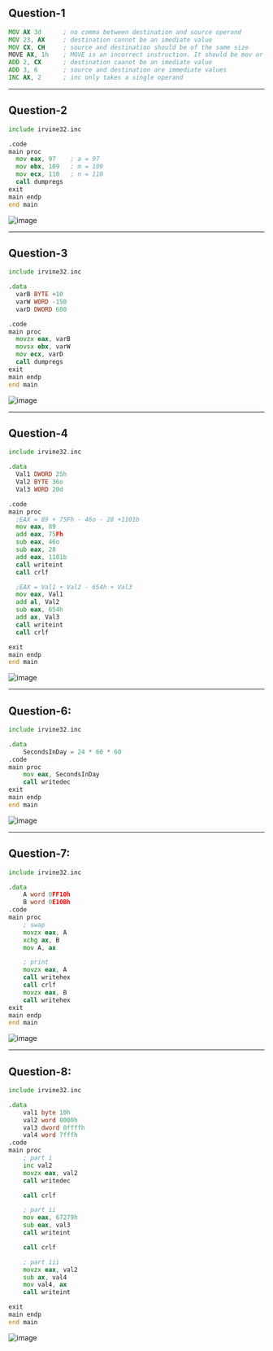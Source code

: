 ## Question-1
```.asm
MOV AX 3d      ; no comma between destination and source operand 
MOV 23, AX     ; destination cannot be an imediate value
MOV CX, CH     ; source and destination should be of the same size
MOVE AX, 1h    ; MOVE is an incorrect instruction. It should be mov or MOV
ADD 2, CX      ; destination caanot be an imediate value
ADD 3, 6       ; source and destination are immediate values
INC AX, 2      ; inc only takes a single operand
```
***

## Question-2
```.asm
include irvine32.inc

.code
main proc
  mov eax, 97    ; a = 97
  mov ebx, 109   ; m = 109
  mov ecx, 110   ; n = 110
  call dumpregs
exit
main endp
end main
```
![image](https://github.com/user-attachments/assets/22681c11-a198-4171-81ea-ee9e5b89db84)


***
## Question-3
```.asm
include irvine32.inc

.data
  varB BYTE +10
  varW WORD -150
  varD DWORD 600

.code
main proc
  movzx eax, varB
  movsx ebx, varW
  mov ecx, varD
  call dumpregs
exit
main endp
end main
```
![image](https://github.com/user-attachments/assets/469f2dd6-7f1e-4662-b4c8-028124ddf6c1)


***

## Question-4
```.asm
include irvine32.inc

.data
  Val1 DWORD 25h
  Val2 BYTE 36o
  Val3 WORD 20d

.code
main proc
  ;EAX = 89 + 75Fh - 46o - 28 +1101b
  mov eax, 89
  add eax, 75Fh
  sub eax, 46o
  sub eax, 28
  add eax, 1101b
  call writeint
  call crlf

  ;EAX = Val1 + Val2 - 654h + Val3
  mov eax, Val1
  add al, Val2
  sub eax, 654h
  add ax, Val3
  call writeint
  call crlf

exit
main endp
end main
```
![image](https://github.com/user-attachments/assets/71a10eaa-2945-4e35-90bd-f4661bd8ce69)


***

## Question-6:
```.asm
include irvine32.inc

.data
	SecondsInDay = 24 * 60 * 60
.code
main proc
	mov eax, SecondsInDay
	call writedec
exit
main endp
end main
```
![image](https://github.com/user-attachments/assets/7cab9828-b2f3-4fdb-9c15-eb79645b6783)


***

## Question-7:
```.asm
include irvine32.inc

.data
	A word 0FF10h
	B word 0E10Bh
.code
main proc
	; swap
	movzx eax, A
	xchg ax, B
	mov A, ax

	; print
	movzx eax, A
	call writehex
	call crlf
	movzx eax, B
	call writehex
exit
main endp
end main
```
![image](https://github.com/user-attachments/assets/5a1550d3-6ccc-41a2-903c-1eb450721858)


***

## Question-8:
```.asm
include irvine32.inc

.data
	val1 byte 10h
	val2 word 8000h
	val3 dword 0ffffh
	val4 word 7fffh
.code
main proc
	; part i
	inc val2
	movzx eax, val2
	call writedec

	call crlf

	; part ii
	mov eax, 67279h
	sub eax, val3
	call writeint

	call crlf

	; part iii
	movzx eax, val2
	sub ax, val4
	mov val4, ax
	call writeint

exit
main endp
end main
```
![image](https://github.com/user-attachments/assets/c499ec63-f915-4258-aed3-fa48bf9b0fde)
